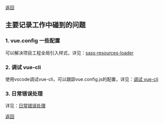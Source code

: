 [返回](../../README.md)

## 主要记录工作中碰到的问题

### 1. vue.config 一些配置

可以解决项目工程全局引入样式，详见：[sass-resources-loader](./sass-resources-loader.md)

### 2. 调试 vue-cli

使用vscode调试vue-cli，可以跟踪vue.config.js的配置，详见：[调试 vue-cli](./debug.md)

### 3. 日常错误处理

详见：[日常错误处理](./error.md)

[返回](../../README.md)
